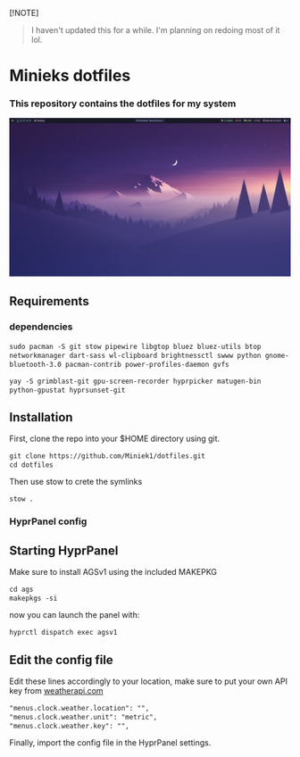 [!NOTE]  
> I haven't updated this for a while. I'm planning on redoing most of it lol.

# Minieks dotfiles

### This repository contains the dotfiles for my system
![Picture of desktop](https://github.com/Miniek1/dotfiles/blob/main/desktop.png?raw=true)


## Requirements
### dependencies
```
sudo pacman -S git stow pipewire libgtop bluez bluez-utils btop networkmanager dart-sass wl-clipboard brightnessctl swww python gnome-bluetooth-3.0 pacman-contrib power-profiles-daemon gvfs
```
```
yay -S grimblast-git gpu-screen-recorder hyprpicker matugen-bin python-gpustat hyprsunset-git
```

## Installation
First, clone the repo into your $HOME directory using git.
```
git clone https://github.com/Miniek1/dotfiles.git
cd dotfiles
```

Then use stow to crete the symlinks
```
stow .
```

### HyprPanel config
## Starting HyprPanel
Make sure to install AGSv1 using the included MAKEPKG
```
cd ags
makepkgs -si
```

now you can launch the panel with:
```
hyprctl dispatch exec agsv1 
```

## Edit the config file
Edit these lines accordingly to your location, make sure to put your own API key from [weatherapi.com](https://www.weatherapi.com)
```
"menus.clock.weather.location": "",
"menus.clock.weather.unit": "metric",
"menus.clock.weather.key": "",
```

Finally, import the config file in the HyprPanel settings.

